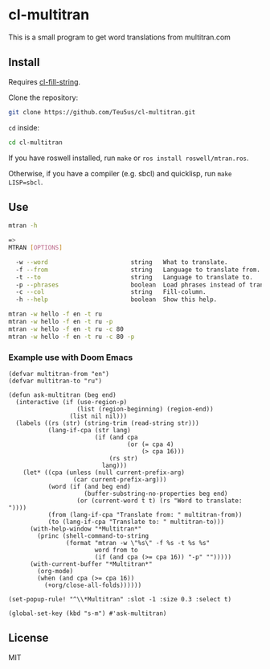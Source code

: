 # cl-multitran

This is a small program to get word translations from multitran.com

## Install

Requires [cl-fill-string](https://github.com/Teu5us/cl-fill-string).

Clone the repository:

```sh
git clone https://github.com/Teu5us/cl-multitran.git
```

`cd` inside:

```sh
cd cl-multitran
```

If you have roswell installed, run `make` or `ros install roswell/mtran.ros`.

Otherwise, if you have a compiler (e.g. sbcl) and quicklisp, run `make LISP=sbcl`.

## Use

```sh
mtran -h

=>
MTRAN [OPTIONS]

  -w --word                       string   What to translate.
  -f --from                       string   Language to translate from.
  -t --to                         string   Language to translate to.
  -p --phrases                    boolean  Load phrases instead of translations.
  -c --col                        string   Fill-column.
  -h --help                       boolean  Show this help.
```

```sh
mtran -w hello -f en -t ru
mtran -w hello -f en -t ru -p
mtran -w hello -f en -t ru -c 80
mtran -w hello -f en -t ru -c 80 -p
```

### Example use with Doom Emacs

```emacs-lisp
(defvar multitran-from "en")
(defvar multitran-to "ru")

(defun ask-multitran (beg end)
  (interactive (if (use-region-p)
                   (list (region-beginning) (region-end))
                 (list nil nil)))
  (labels ((rs (str) (string-trim (read-string str)))
           (lang-if-cpa (str lang)
                        (if (and cpa
                                 (or (= cpa 4)
                                     (> cpa 16)))
                            (rs str)
                          lang)))
    (let* ((cpa (unless (null current-prefix-arg)
                  (car current-prefix-arg)))
           (word (if (and beg end)
                     (buffer-substring-no-properties beg end)
                   (or (current-word t t) (rs "Word to translate: "))))
           (from (lang-if-cpa "Translate from: " multitran-from))
           (to (lang-if-cpa "Translate to: " multitran-to)))
      (with-help-window "*Multitran*"
        (princ (shell-command-to-string
                (format "mtran -w \"%s\" -f %s -t %s %s"
                        word from to
                        (if (and cpa (>= cpa 16)) "-p" "")))))
      (with-current-buffer "*Multitran*"
        (org-mode)
        (when (and cpa (>= cpa 16))
          (+org/close-all-folds))))))

(set-popup-rule! "^\\*Multitran" :slot -1 :size 0.3 :select t)

(global-set-key (kbd "s-m") #'ask-multitran)
```

## License

MIT
